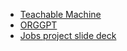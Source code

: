 - [Teachable Machine](https://teachablemachine.withgoogle.com)
- [ORGGPT](https://chat.openai.com/g/g-p5EpONr2O-orggpt)
- [Jobs project slide deck](https://docs.google.com/presentation/d/1bBfdotGAxNDnMXS2ot4t5z4wBMuhLJtAQ1vg0tkpk2o/edit#slide=id.g2bf10a34727_0_0)
  


